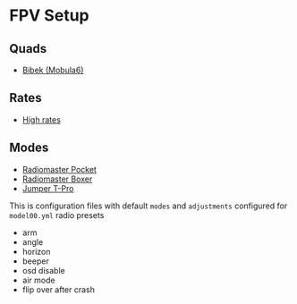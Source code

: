 # FPV Setup


## Quads

 - [Bibek (Mobula6)](presets/bnf/Bibek)

## Rates

 - [High rates](presets/rates/high)

## Modes

 - [Radiomaster Pocket](presets/modes/Pocket.txt)
 - [Radiomaster Boxer](presets/modes/Boxer.txt)
 - [Jumper T-Pro](presets/modes/Jumper_T-Pro.txt)

This is configuration files with default `modes` and `adjustments` configured for `model00.yml` radio presets
 - arm
 - angle
 - horizon
 - beeper
 - osd disable
 - air mode
 - flip over after crash
